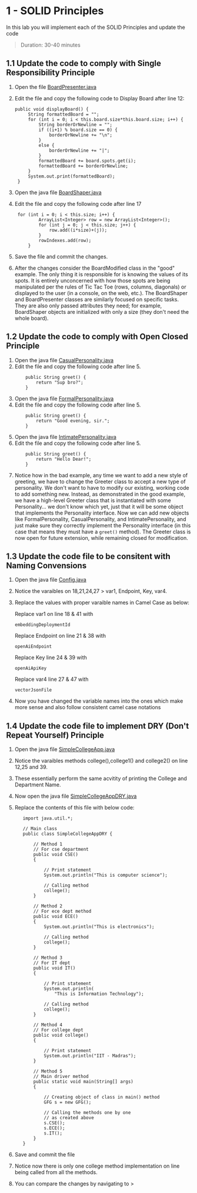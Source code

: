 # 1 - SOLID Principles
In this lab you will implement each of the SOLID Principles and update the code
> Duration: 30-40 minutes

## 1.1 Update the code to comply with Single Responsibility Principle

1. Open the file [BoardPresenter.java](../module4/SOLID-main/single_responsibility/good/src/BoardPresenter.java)
2. Edit the file and copy the following code to Display Board after line 12:
  
   ```
   public void displayBoard() {
        String formattedBoard = "";
        for (int i = 0; i < this.board.size*this.board.size; i++) {
            String borderOrNewline = "";
            if ((i+1) % board.size == 0) {
                borderOrNewline += "\n";
            }
            else {
                borderOrNewline += "|";
            }
            formattedBoard += board.spots.get(i);
            formattedBoard += borderOrNewline;
        }
        System.out.print(formattedBoard);
    }

   ```
3. Open the java file [BoardShaper.java](../module4/SOLID-main/single_responsibility/good/src/BoardShaper.java)
4. Edit the file and copy the following code after line 17
   ```
    for (int i = 0; i < this.size; i++) {
            ArrayList<Integer> row = new ArrayList<Integer>();
            for (int j = 0; j < this.size; j++) {
                row.add((i*size)+(j));
            }
            rowIndexes.add(row);
        }

   ```
5. Save the file and commit the changes.
6. After the changes consider the BoardModified class in the "good" example. The only thing it is responsible for is knowing the values of its spots. It is entirely unconcerned with how those spots are being manipulated per the rules of Tic Tac Toe (rows, columns, diagonals) or displayed to the user (in a console, on the web, etc.). The BoardShaper and BoardPresenter classes are similarly focused on specific tasks. They are also only passed attributes they need; for example, BoardShaper objects are initialized with only a size (they don't need the whole board).

## 1.2 Update the code to comply with Open Closed Principle

1. Open the java file [CasualPersonality.java](../module4/SOLID-main/open_closed/good/src/CasualPersonality.java)
2. Edit the file and copy the following code after line 5.
    ```
        public String greet() {
            return "Sup bro?";
        }
    ```
3. Open the java file [FormalPersonality.java](../module4/SOLID-main/open_closed/good/src/FormalPersonality.java)
4. Edit the file and copy the following code after line 5.
    ```
        public String greet() {
            return "Good evening, sir.";
        }
    ```
5. Open the java file [IntimatePersonality.java](../module4/SOLID-main/open_closed/good/src/IntimatePersonality.java)
6. Edit the file and copy the following code after line 5.
    ```
        public String greet() {
            return "Hello Dear!";
        }
     ```
7. Notice how in the bad example, any time we want to add a new style of greeting, we have to change the Greeter class to accept a new type of personality. We don't want to have to modify our existing, working code to add something new. Instead, as demonstrated in the good example, we have a high-level Greeter class that is instantiated with some Personality... we don't know which yet, just that it will be some object that implements the Personality interface. Now we can add new objects like FormalPersonality, CasualPersonality, and IntimatePersonality, and just make sure they correctly implement the Personality interface (in this case that means they must have a `greet()` method). The Greeter class is now open for future extension, while remaining closed for modification.

## 1.3 Update the code file to be consitent with Naming Convensions

1. Open the java file [Config.java](../spring-chatgpt-sample-main/spring-chatgpt-sample-cli/src/main/java/com/microsoft/azure/spring/chatgpt/sample/cli/Config.java)
2. Notice the varaibles on 18,21,24,27 > var1, Endpoint, Key, var4.
3. Replace the values with proper varaible names in Camel Case as below:

    Replace var1 on line 18 & 41 with 
    ```
    embeddingDeploymentId 
    ```
    Replace Endpoint on line 21 & 38 with 
    ```
    openAiEndpoint
    ```
    Replace Key line 24 & 39 with 
    ```
    openAiApiKey
    ```
    Replace var4 line 27 & 47 with 
    ```
    vectorJsonFile
    ```
4. Now you have changed the variable names into the ones which make more sense and also follow consistent camel case notations

## 1.4 Update the code file to implement DRY (Don't Repeat Yourself) Principle
1. Open the java file [SimpleCollegeApp.java](../dry-principle/SimpleCollegeApp.java)
2. Notice the varaibles methods college(),college1() and college2() on line 12,25 and 39.
3. These essentially perform the same acvitity of printing the College and Department Name.
4. Now open the java file [SimpleCollegeAppDRY.java](../dry-principle/SimpleCollegeAppDRY.java)
5. Replace the contents of this file with below code:

   ```
      import java.util.*;
       
      // Main class
      public class SimpleCollegeAppDRY {
       
          // Method 1
          // For cse department
          public void CSE()
          {
       
              // Print statement
              System.out.println("This is computer science");
       
              // Calling method
              college();
          }
       
          // Method 2
          // For ece dept method
          public void ECE()
          {
              System.out.println("This is electronics");
       
              // Calling method
              college();
          }
       
          // Method 3
          // For IT dept
          public void IT()
          {
       
              // Print statement
              System.out.println(
                  "This is Information Technology");
       
              // Calling method
              college();
          }
       
          // Method 4
          // For college dept
          public void college()
          {
       
              // Print statement
              System.out.println("IIT - Madras");
          }
       
          // Method 5
          // Main driver method
          public static void main(String[] args)
          {
       
              // Creating object of class in main() method
              GFG s = new GFG();
       
              // Calling the methods one by one
              // as created above
              s.CSE();
              s.ECE();
              s.IT();
          }
      }
   ```
6. Save and commit the file
7. Notice now there is only one college method implementation on line being called from all the methods.
8. You can compare the changes by navigating to > 
